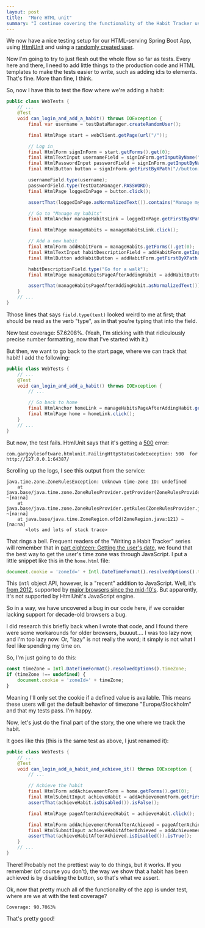 ```yaml
---
layout: post
title:  "More HTML unit"
summary: "I continue covering the functionality of the Habit Tracker using the HtmlUnit framework, deal with missing support of the ECMAScript Internationalization API and get my test coverage up to 90%."
---
```

We now have a nice testing setup for our HTML-serving Spring Boot App, using [HtmlUnit](/2023/02/18/html-unit-testing.html) and using a [randomly created user](/2023/02/19/creating-random-test-users.html). 

Now I'm going to try to just flesh out the whole flow so far as tests. Every here and there, I need to add little things to the production code and HTML templates to make the tests easier to write, such as adding id:s to elements. That's fine. More than fine, I think.

So, now I have this to test the flow where we're adding a habit:

```java
public class WebTests {
    // ...
    @Test
    void can_login_and_add_a_habit() throws IOException {
        final var username = testDataManager.createRandomUser();

        final HtmlPage start = webClient.getPage(url("/"));

        // Log in
        final HtmlForm signInForm = start.getForms().get(0);
        final HtmlTextInput usernameField = signInForm.getInputByName("username");
        final HtmlPasswordInput passwordField = signInForm.getInputByName("password");
        final HtmlButton button = signInForm.getFirstByXPath("//button[@type='submit']");

        usernameField.type(username);
        passwordField.type(TestDataManager.PASSWORD);
        final HtmlPage loggedInPage = button.click();

        assertThat(loggedInPage.asNormalizedText()).contains("Manage my habits");

        // Go to "Manage my habits"
        final HtmlAnchor manageHabitsLink = loggedInPage.getFirstByXPath("//a[@id='manage-habits']");

        final HtmlPage manageHabits = manageHabitsLink.click();

        // Add a new habit
        final HtmlForm addHabitForm = manageHabits.getForms().get(0);
        final HtmlTextInput habitDescriptionField = addHabitForm.getInputByName("description");
        final HtmlButton addHabitButton = addHabitForm.getFirstByXPath("//button[@type='submit']");

        habitDescriptionField.type("Go for a walk");
        final HtmlPage manageHabitsPageAfterAddingHabit = addHabitButton.click();

        assertThat(manageHabitsPageAfterAddingHabit.asNormalizedText()).contains("Go for a walk");
    }
    // ...
}
```

Tthose lines that says `field.type(text)` looked weird to me at first; that should be read as the verb "type", as in that you're typing that into the field.

New test coverage: 57.6208%. (Yeah, I'm sticking with that ridiculously precise number formatting, now that I've started with it.) 

But then, we want to go back to the start page, where we can track that habit! I add the following:

```java
public class WebTests {
    // ...
    @Test
    void can_login_and_add_a_habit() throws IOException {
        // ...

        // Go back to home
        final HtmlAnchor homeLink = manageHabitsPageAfterAddingHabit.getAnchorByHref("/");
        final HtmlPage home = homeLink.click();
    }
    // ...
}
```

But now, the test fails. HtmlUnit says that it's getting a [500](https://http.cat/500) error:

```
com.gargoylesoftware.htmlunit.FailingHttpStatusCodeException: 500  for http://127.0.0.1:64387/
```

Scrolling up the logs, I see this output from the service:

```
java.time.zone.ZoneRulesException: Unknown time-zone ID: undefined
	at java.base/java.time.zone.ZoneRulesProvider.getProvider(ZoneRulesProvider.java:281) ~[na:na]
	at java.base/java.time.zone.ZoneRulesProvider.getRules(ZoneRulesProvider.java:236) ~[na:na]
	at java.base/java.time.ZoneRegion.ofId(ZoneRegion.java:121) ~[na:na]
       <lots and lots of stack trace>
```

That rings a bell. Frequent readers of the "Writing a Habit Tracker" series will remember that in [part eighteen: Getting the user's date](/2023/01/18/habit-tracker-getting-the-users-date.html), we found that the best way to get the user's time zone was through JavaScript. I put a little snippet like this in the `home.html` file:

```javascript
document.cookie = 'zoneId=' + Intl.DateTimeFormat().resolvedOptions().timeZone;
```

This `Intl` object API, however, is a "recent" addition to JavaScript. Well, it's [from 2012](https://402.ecma-international.org/1.0/), supported by [major browsers since the mid-10's](https://developer.mozilla.org/en-US/docs/Web/JavaScript/Reference/Global_Objects/Intl). But apparently, it's not supported by HtmlUnit's JavaScript engine. 

So in a way, we have uncovered a bug in our code here, if we consider lacking support for decade-old browsers a bug. 

I did research this briefly back when I wrote that code, and I found there were some workarounds for older browsers, buuuut.... I was too lazy now, and I'm too lazy now. Or, "lazy" is not really the word; it simply is not what I feel like spending my time on. 

So, I'm just going to do this:

```javascript
const timeZone = Intl.DateTimeFormat().resolvedOptions().timeZone;
if (timeZone !== undefined) {
    document.cookie = 'zoneId=' + timeZone;
}
```

Meaning I'll only set the cookie if a defined value is available. This means these users will get the default behavior of timezone "Europe/Stockholm" and that my tests pass. I'm happy. 

Now, let's just do the final part of the story, the one where we track the habit. 

It goes like this (this is the same test as above, I just renamed it):

```java
public class WebTests {
    // ...
    @Test
    void can_login_add_a_habit_and_achieve_it() throws IOException {
        // ...

        // Achieve the habit
        final HtmlForm addAchievementForm = home.getForms().get(0);
        final HtmlSubmitInput achieveHabit = addAchievementForm.getFirstByXPath("//input[@type='submit']");
        assertThat(achieveHabit.isDisabled()).isFalse();

        final HtmlPage pageAfterAchievedHabit = achieveHabit.click();

        final HtmlForm addAchievementFormAfterAchieved = pageAfterAchievedHabit.getForms().get(0);
        final HtmlSubmitInput achieveHabitAfterAchieved = addAchievementFormAfterAchieved.getFirstByXPath("//input[@type='submit']");
        assertThat(achieveHabitAfterAchieved.isDisabled()).isTrue();
    }
    // ...
}
```

There! Probably not the prettiest way to do things, but it works. If you remember (of course you don't), the way we show that a habit has been achieved is by disabling the button, so that's what we assert.

Ok, now that pretty much all of the functionality of the app is under test, where are we at with the test coverage?

```
Coverage: 90.7063%
```

That's pretty good!  